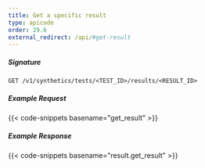 ```yaml
---
title: Get a specific result
type: apicode
order: 29.6
external_redirect: /api/#get-result
---
```


##### Signature
`GET /v1/synthetics/tests/<TEST_ID>/results/<RESULT_ID>`

##### Example Request

{{< code-snippets basename="get_result" >}}

##### Example Response

{{< code-snippets basename="result.get_result" >}}
